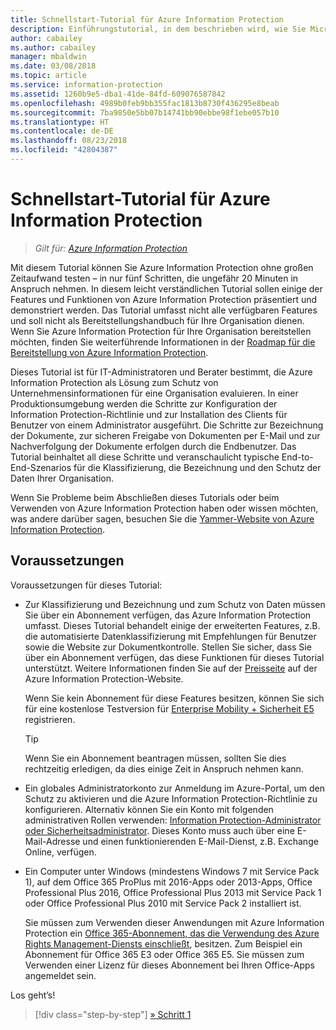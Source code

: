 ```yaml
---
title: Schnellstart-Tutorial für Azure Information Protection
description: Einführungstutorial, in dem beschrieben wird, wie Sie Microsoft Azure Information Protection in ungefähr 20 Minuten für Ihre Organisation testen können.
author: cabailey
ms.author: cabailey
manager: mbaldwin
ms.date: 03/08/2018
ms.topic: article
ms.service: information-protection
ms.assetid: 1260b9e5-dba1-41de-84fd-609076587842
ms.openlocfilehash: 4989b0feb9bb355fac1813b8730f436295e8beab
ms.sourcegitcommit: 7ba9850e5bb07b14741bb90ebbe98f1ebe057b10
ms.translationtype: HT
ms.contentlocale: de-DE
ms.lasthandoff: 08/23/2018
ms.locfileid: "42804387"
---
```

# <a name="quick-start-tutorial-for-azure-information-protection"></a>Schnellstart-Tutorial für Azure Information Protection 

>*Gilt für: [Azure Information Protection](https://azure.microsoft.com/pricing/details/information-protection)*

Mit diesem Tutorial können Sie Azure Information Protection ohne großen Zeitaufwand testen – in nur fünf Schritten, die ungefähr 20 Minuten in Anspruch nehmen. In diesem leicht verständlichen Tutorial sollen einige der Features und Funktionen von Azure Information Protection präsentiert und demonstriert werden. Das Tutorial umfasst nicht alle verfügbaren Features und soll nicht als Bereitstellungshandbuch für Ihre Organisation dienen. Wenn Sie Azure Information Protection für Ihre Organisation bereitstellen möchten, finden Sie weiterführende Informationen in der [Roadmap für die Bereitstellung von Azure Information Protection](deployment-roadmap.md). 

Dieses Tutorial ist für IT-Administratoren und Berater bestimmt, die Azure Information Protection als Lösung zum Schutz von Unternehmensinformationen für eine Organisation evaluieren. In einer Produktionsumgebung werden die Schritte zur Konfiguration der Information Protection-Richtlinie und zur Installation des Clients für Benutzer von einem Administrator ausgeführt. Die Schritte zur Bezeichnung der Dokumente, zur sicheren Freigabe von Dokumenten per E-Mail und zur Nachverfolgung der Dokumente erfolgen durch die Endbenutzer. Das Tutorial beinhaltet all diese Schritte und veranschaulicht typische End-to-End-Szenarios für die Klassifizierung, die Bezeichnung und den Schutz der Daten Ihrer Organisation. 

Wenn Sie Probleme beim Abschließen dieses Tutorials oder beim Verwenden von Azure Information Protection haben oder wissen möchten, was andere darüber sagen, besuchen Sie die [Yammer-Website von Azure Information Protection](https://www.yammer.com/askipteam/#/threads/inGroup?type=in_group&feedId=8652489&view=all).

## <a name="prerequisites"></a>Voraussetzungen 
Voraussetzungen für dieses Tutorial:

- Zur Klassifizierung und Bezeichnung und zum Schutz von Daten müssen Sie über ein Abonnement verfügen, das Azure Information Protection umfasst. Dieses Tutorial behandelt einige der erweiterten Features, z.B. die automatisierte Datenklassifizierung mit Empfehlungen für Benutzer sowie die Website zur Dokumentkontrolle. Stellen Sie sicher, dass Sie über ein Abonnement verfügen, das diese Funktionen für dieses Tutorial unterstützt. Weitere Informationen finden Sie auf der [Preisseite](https://azure.microsoft.com/pricing/details/information-protection) auf der Azure Information Protection-Website.
    
    Wenn Sie kein Abonnement für diese Features besitzen, können Sie sich für eine kostenlose Testversion für [Enterprise Mobility + Sicherheit E5](https://portal.office.com/Signup/Signup.aspx?OfferId=87dd2714-d452-48a0-a809-d2f58c4f68b7) registrieren.
    
  > [!TIP] 
  > Wenn Sie ein Abonnement beantragen müssen, sollten Sie dies rechtzeitig erledigen, da dies einige Zeit in Anspruch nehmen kann.

- Ein globales Administratorkonto zur Anmeldung im Azure-Portal, um den Schutz zu aktivieren und die Azure Information Protection-Richtlinie zu konfigurieren. Alternativ können Sie ein Konto mit folgenden administrativen Rollen verwenden: [Information Protection-Administrator oder Sicherheitsadministrator](/azure/active-directory/active-directory-assign-admin-roles-azure-portal). Dieses Konto muss auch über eine E-Mail-Adresse und einen funktionierenden E-Mail-Dienst, z.B. Exchange Online, verfügen.

- Ein Computer unter Windows (mindestens Windows 7 mit Service Pack 1), auf dem Office 365 ProPlus mit 2016-Apps oder 2013-Apps, Office Professional Plus 2016, Office Professional Plus 2013 mit Service Pack 1 oder Office Professional Plus 2010 mit Service Pack 2 installiert ist. 
    
    Sie müssen zum Verwenden dieser Anwendungen mit Azure Information Protection ein [Office 365-Abonnement, das die Verwendung des Azure Rights Management-Diensts einschließt](http://download.microsoft.com/download/E/C/F/ECF42E71-4EC0-48FF-AA00-577AC14D5B5C/Azure_Information_Protection_licensing_datasheet_EN-US.pdf), besitzen. Zum Beispiel ein Abonnement für Office 365 E3 oder Office 365 E5. Sie müssen zum Verwenden einer Lizenz für dieses Abonnement bei Ihren Office-Apps angemeldet sein.

Los geht’s!

>[!div class="step-by-step"]
[&#187; Schritt 1](infoprotect-tutorial-step1.md)


